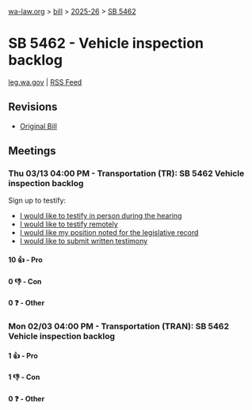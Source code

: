 [wa-law.org](/) > [bill](/bill/) > [2025-26](/bill/2025-26/) > [SB 5462](/bill/2025-26/sb/5462/)

# SB 5462 - Vehicle inspection backlog
[leg.wa.gov](https://app.leg.wa.gov/billsummary?BillNumber=5462&Year=2025&Initiative=false) | [RSS Feed](./rss.xml)

## Revisions
* [Original Bill](1/)

## Meetings
### Thu 03/13 04:00 PM - Transportation (TR): SB 5462 Vehicle inspection backlog
Sign up to testify:
* [I would like to testify in person during the hearing](https://app.leg.wa.gov/csi/Testifier/Add?chamber=House&mId=32961&aId=165333&caId=26294&tId=1)
* [I would like to testify remotely](https://app.leg.wa.gov/csi/Testifier/Add?chamber=House&mId=32961&aId=165333&caId=26294&tId=2)
* [I would like my position noted for the legislative record](https://app.leg.wa.gov/csi/Testifier/Add?chamber=House&mId=32961&aId=165333&caId=26294&tId=3)
* [I would like to submit written testimony](https://app.leg.wa.gov/csi/Testifier/Add?chamber=House&mId=32961&aId=165333&caId=26294&tId=4)

#### 10 👍 - Pro

#### 0 👎 - Con

#### 0 ❓ - Other

### Mon 02/03 04:00 PM - Transportation (TRAN): SB 5462 Vehicle inspection backlog
#### 1 👍 - Pro

#### 1 👎 - Con

#### 0 ❓ - Other
